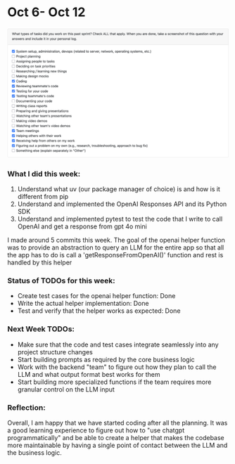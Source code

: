 # Oct 6- Oct 12

![Week 6 Tasks](Week6.png)

### What I did this week:
1. Understand what uv (our package manager of choice) is and how is it different from pip
2. Understand and implemented the OpenAI Responses API and its Python SDK
3. Understand and implemented pytest to test the code that I write to call OpenAI and get a response from gpt 4o mini

I made around 5 commits this week. The goal of the openai helper function was to provide an abstraction to query an LLM for the entire app so that all the app has to do is call a 'getResponseFromOpenAI()' function and rest is handled by this helper

### Status of TODOs for this week:
- Create test cases for the openai helper function: Done
- Write the actual helper implementation: Done
- Test and verify that the helper works as expected: Done

### Next Week TODOs:
- Make sure that the code and test cases integrate seamlessly into any project structure changes
- Start building prompts as required by the core business logic
- Work with the backend "team" to figure out how they plan to call the LLM and what output format best works for them
- Start building more specialized functions if the team requires more granular control on the LLM input

### Reflection:
Overall, I am happy that we have started coding after all the planning. It was a good learning experience to figure out how to "use chatgpt programmatically" and be able to create a helper that makes the codebase more maintainable by having a single point of contact between the LLM and the business logic. 